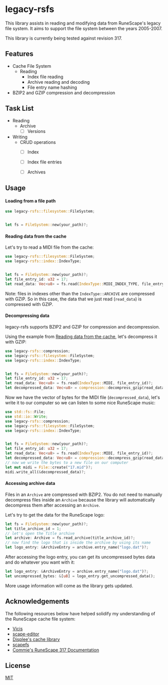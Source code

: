 # legacy-rsfs

This library assists in reading and modifying data from RuneScape's legacy file system.
It aims to support the file system between the years 2005-2007. 

This library is currently being tested against revision 317.

## Features

* Cache File System
    * Reading
        * Index file reading
        * Archive reading and decoding
        * File entry name hashing
* BZIP2 and GZIP compression and decompression

## Task List

* Reading
    * Archive
        * [ ] Versions
* Writing
    * CRUD operations
        * [ ] Index
        * [ ] Index file entries
        * [ ] Archives


## Usage


#### Loading from a file path
```rust
use legacy-rsfs::filesystem::FileSystem;


let fs = FileSystem::new(your_path)?;
```

#### Reading data from the cache

Let's try to read a MIDI file from the cache:

```rust
use legacy-rsfs::filesystem::FileSystem;
use legacy-rsfs::index::IndexType;


let fs = FileSystem::new(your_path)?;
let file_entry_id: u32 = 17;
let read_data: Vec<u8> = fs.read(IndexType::MIDI_INDEX_TYPE, file_entry_id)?;
```

Note: files in indexes other than the `IndexType::ARCHIVE` are compressed with
GZIP. So in this case, the data that we just read (`read_data`) is compressed with GZIP.
#### Decompressing data

legacy-rsfs supports BZIP2 and GZIP for compression and decompression.

Using the example from [Reading data from the cache](#reading-data-from-the-cache), let's decompress it with GZIP:
```rust
use legacy-rsfs::compression;
use legacy-rsfs::filesystem::FileSystem;
use legacy-rsfs::index::IndexType;


let fs = FileSystem::new(your_path)?;
let file_entry_id: u32 = 17;
let read_data: Vec<u8> = fs.read(IndexType::MIDI, file_entry_id)?;
let decompressed_data: Vec<u8> = compression::decompress_gzip(read_data)?;
```

Now we have the vector of bytes for the MIDI file (`decompressed_data`), let's write it to our computer so we can listen to some nice RuneScape music:

```rust
use std::fs::File;
use std::io::Write;
use legacy-rsfs::compression;
use legacy-rsfs::filesystem::FileSystem;
use legacy-rsfs::index::IndexType;


let fs = FileSystem::new(your_path)?;
let file_entry_id: u32 = 17;
let read_data: Vec<u8> = fs.read(IndexType::MIDI, file_entry_id)?;
let decompressed_data: Vec<u8> = compression::decompress_gzip(read_data)?;
// now we write the bytes to a new file on our computer
let mut midi = File::create("17.mid")?;
midi.write_all(&decompressed_data)?;
```
#### Accessing archive data

Files in an `Archive` are compressed with BZIP2. 
You do not need to manually decompress files inside an `Archive` because
the library will automatically decompress them after accessing an `Archive`.

Let's try to get the data for the RuneScape logo:

```rust
let fs = FileSystem::new(your_path)?;
let title_archive_id = 1;
// let's open the Title archive
let archive: Archive = fs.read_archive(title_archive_id)?;
// now find the logo that is inside the archive by using its name
let logo_entry: &ArchiveEntry = archive.entry_name("logo.dat")?;
```
After accessing the logo entry, you can get its uncompressed bytes data and do whatever you want with it:

```rust
let logo_entry: &ArchiveEntry = archive.entry_name("logo.dat")?;
let uncompressed_bytes: &[u8] = logo_entry.get_uncompressed_data();
```

More usage information will come as the library gets updated.

## Acknowledgements
The following resources below have helped solidify my understanding of the RuneScape cache file system:

* [Vicis](https://github.com/apollo-rsps/Vicis)
* [scape-editor](https://github.com/scape-tools/scape-editor)
* [Displee's cache library](https://github.com/Displee/rs-cache-library)
* [scapefs](https://github.com/Velocity-/scapefs)
* [Commie's RuneScape 317 Documentation](https://sites.google.com/site/commiesrunescapedocumentation/)

## License
[MIT](https://choosealicense.com/licenses/mit/)